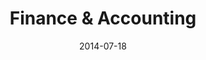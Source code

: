 ---
title: Finance & Accounting
subtitle: 
layout: default
modal-id: 1
date: 2014-07-18
img: finance.jpg
thumbnail: finance.jpg
alt: image-alt
project-date: April 2014
client: Start Bootstrap
category: Web Development
description: Our real-world experience within the finance and accounting industries helps us to partner with local companies and professionals to help them achieve their long-term goals. Our vision is to foster a team and environment where there is integrity, trust, collaboration, free-flowing communication, limited barriers to career development, and opportunities to expand one’s potential.

---